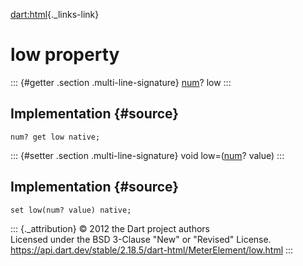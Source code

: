 [dart:html](../../dart-html/dart-html-library){._links-link}

low property
============

::: {#getter .section .multi-line-signature}
[num](../../dart-core/num-class)? low
:::

Implementation {#source}
--------------

``` {.language-dart data-language="dart"}
num? get low native;
```

::: {#setter .section .multi-line-signature}
void low=([num](../../dart-core/num-class)? value)
:::

Implementation {#source}
--------------

``` {.language-dart data-language="dart"}
set low(num? value) native;
```

::: {._attribution}
© 2012 the Dart project authors\
Licensed under the BSD 3-Clause \"New\" or \"Revised\" License.\
<https://api.dart.dev/stable/2.18.5/dart-html/MeterElement/low.html>
:::
